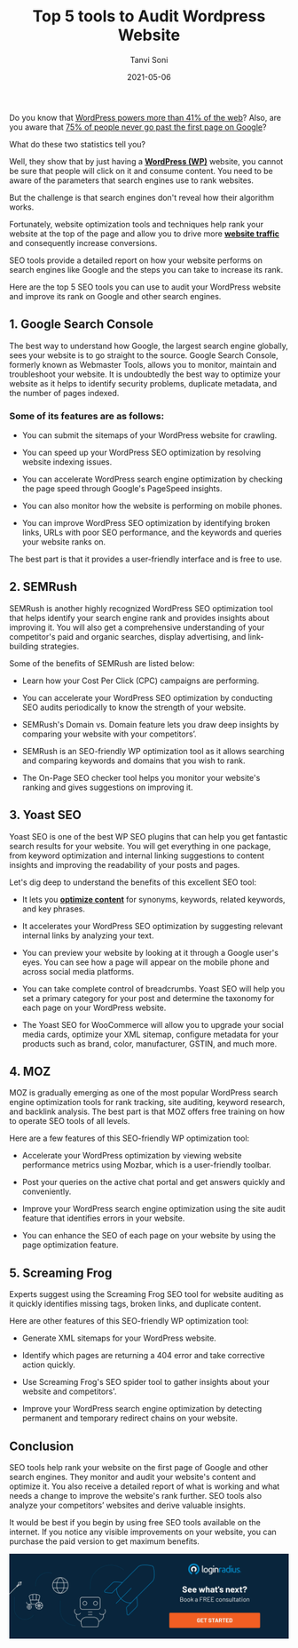 ﻿---
title: "Top 5 tools to Audit Wordpress Website"
date: "2021-05-06"
coverImage: "top-5-wp-seo-tools.webp"
category: ["loginradius"]
featured: false 
author: "Tanvi Soni"
description: "SEO tools help rank your website on the first page of Google and other search engines. They monitor and audit your website's content and optimize it. You also receive a detailed report of what is working and what needs a change to improve the website's rank further."
metadescription: "Here are the top six SEO tools businesses can use to audit their WordPress website and improve their rank on Google and other search engines."
metatitle: "The use of website optimization tools will help the website rise to the top of the search results. Discover the top 5 tools for auditing WordPress website and their versatile features"
---

Do you know that [WordPress powers more than 41% of the web](https://wordpress.org/about/features/#:~:text=WordPress%20powers%20more%20than%2041,applications%2C%20are%20built%20with%20WordPress.)? Also, are you aware that [75% of people never go past the first page on Google](https://blog.hubspot.com/blog/tabid/6307/bid/14416/100-Awesome-Marketing-Stats-Charts-Graphs-Data.aspx)?

  

What do these two statistics tell you?

  

Well, they show that by just having a **[WordPress (WP)](https://wordpress.org/plugins/loginradius-for-wordpress/)** website, you cannot be sure that people will click on it and consume content. You need to be aware of the parameters that search engines use to rank websites.

  

But the challenge is that search engines don't reveal how their algorithm works.

  

Fortunately, website optimization tools and techniques help rank your website at the top of the page and allow you to drive more **[website traffic](https://www.loginradius.com/blog/fuel/2021/02/attract-consumers-to-your-website/)** and consequently increase conversions.

  

SEO tools provide a detailed report on how your website performs on search engines like Google and the steps you can take to increase its rank.

  

Here are the top 5 SEO tools you can use to audit your WordPress website and improve its rank on Google and other search engines.

  

## 1. Google Search Console

  

The best way to understand how Google, the largest search engine globally, sees your website is to go straight to the source. Google Search Console, formerly known as Webmaster Tools, allows you to monitor, maintain and troubleshoot your website. It is undoubtedly the best way to optimize your website as it helps to identify security problems, duplicate metadata, and the number of pages indexed.

  

### Some of its features are as follows:

-   You can submit the sitemaps of your WordPress website for crawling.
    
-   You can speed up your WordPress SEO optimization by resolving website indexing issues.
    
-   You can accelerate WordPress search engine optimization by checking the page speed through Google's PageSpeed insights.
    
-   You can also monitor how the website is performing on mobile phones.
    
-   You can improve WordPress SEO optimization by identifying broken links, URLs with poor SEO performance, and the keywords and queries your website ranks on.
    

  

The best part is that it provides a user-friendly interface and is free to use.

  

## 2. SEMRush

  

SEMRush is another highly recognized WordPress SEO optimization tool that helps identify your search engine rank and provides insights about improving it. You will also get a comprehensive understanding of your competitor's paid and organic searches, display advertising, and link-building strategies.

  

Some of the benefits of SEMRush are listed below:

-   Learn how your Cost Per Click (CPC) campaigns are performing.
    
-   You can accelerate your WordPress SEO optimization by conducting SEO audits periodically to know the strength of your website.
    
-   SEMRush's Domain vs. Domain feature lets you draw deep insights by comparing your website with your competitors’.
    
-   SEMRush is an SEO-friendly WP optimization tool as it allows searching and comparing keywords and domains that you wish to rank.
    
-   The On-Page SEO checker tool helps you monitor your website's ranking and gives suggestions on improving it.
    

  

## 3. Yoast SEO

Yoast SEO is one of the best WP SEO plugins that can help you get fantastic search results for your website. You will get everything in one package, from keyword optimization and internal linking suggestions to content insights and improving the readability of your posts and pages.

  

Let's dig deep to understand the benefits of this excellent SEO tool:

-   It lets you **[optimize content](https://www.loginradius.com/blog/growth/how-to-drive-in-the-highest-quality-leads-in-2021-with-content-and-seo/)** for synonyms, keywords, related keywords, and key phrases.
    
-   It accelerates your WordPress SEO optimization by suggesting relevant internal links by analyzing your text.
    
-   You can preview your website by looking at it through a Google user's eyes. You can see how a page will appear on the mobile phone and across social media platforms.
    
-   You can take complete control of breadcrumbs. Yoast SEO will help you set a primary category for your post and determine the taxonomy for each page on your WordPress website.
    
-   The Yoast SEO for WooCommerce will allow you to upgrade your social media cards, optimize your XML sitemap, configure metadata for your products such as brand, color, manufacturer, GSTIN, and much more.
    

  

## 4. MOZ

  

MOZ is gradually emerging as one of the most popular WordPress search engine optimization tools for rank tracking, site auditing, keyword research, and backlink analysis. The best part is that MOZ offers free training on how to operate SEO tools of all levels.

  

Here are a few features of this SEO-friendly WP optimization tool:

-   Accelerate your WordPress optimization by viewing website performance metrics using Mozbar, which is a user-friendly toolbar.
    
-   Post your queries on the active chat portal and get answers quickly and conveniently.
    
-   Improve your WordPress search engine optimization using the site audit feature that identifies errors in your website.
    
-   You can enhance the SEO of each page on your website by using the page optimization feature.
    

  

## 5. Screaming Frog

Experts suggest using the Screaming Frog SEO tool for website auditing as it quickly identifies missing tags, broken links, and duplicate content.

  

Here are other features of this SEO-friendly WP optimization tool:

-   Generate XML sitemaps for your WordPress website.
    
-   Identify which pages are returning a 404 error and take corrective action quickly.
    
-   Use Screaming Frog's SEO spider tool to gather insights about your website and competitors'.
    
-   Improve your WordPress search engine optimization by detecting permanent and temporary redirect chains on your website.
    

  

## Conclusion

SEO tools help rank your website on the first page of Google and other search engines. They monitor and audit your website's content and optimize it. You also receive a detailed report of what is working and what needs a change to improve the website's rank further. SEO tools also analyze your competitors’ websites and derive valuable insights.

  

It would be best if you begin by using free SEO tools available on the internet. If you notice any visible improvements on your website, you can purchase the paid version to get maximum benefits.

[![book-a-demo-Consultation](book-a-demo-Consultation.webp)](https://www.loginradius.com/contact-us?utm_source=blog&utm_medium=web&utm_campaign=top-5-seo-tools-for-auditing-wordpress-website)
